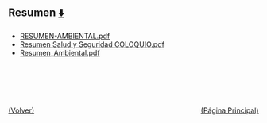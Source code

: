 
<html>
<body>
<h2>Resumen <a href="https://downgit.github.io/#/home?url=https://github.com/Apuntes-FIUBA/Apuntes-Electronica/tree/main/97 - Ambiente y Trabajo/9704 - Seguridad Ambiental y del Trabajo/Resumen" style="font-size:20px">  ⬇️ </a></h2>
<ul>
    <li><a href="RESUMEN-AMBIENTAL.pdf">RESUMEN-AMBIENTAL.pdf</a></li>
    <li><a href="Resumen Salud y Seguridad COLOQUIO.pdf">Resumen Salud y Seguridad COLOQUIO.pdf</a></li>
    <li><a href="Resumen_Ambiental.pdf">Resumen_Ambiental.pdf</a></li>
</ul>
</body>
</html>






<br><br><br><br><br><a href="../" style="float: left">(Volver)</a> <a href="https://apuntes-fiuba.github.io/Apuntes-Electronica" style="float: right">(Página Principal)</a>
